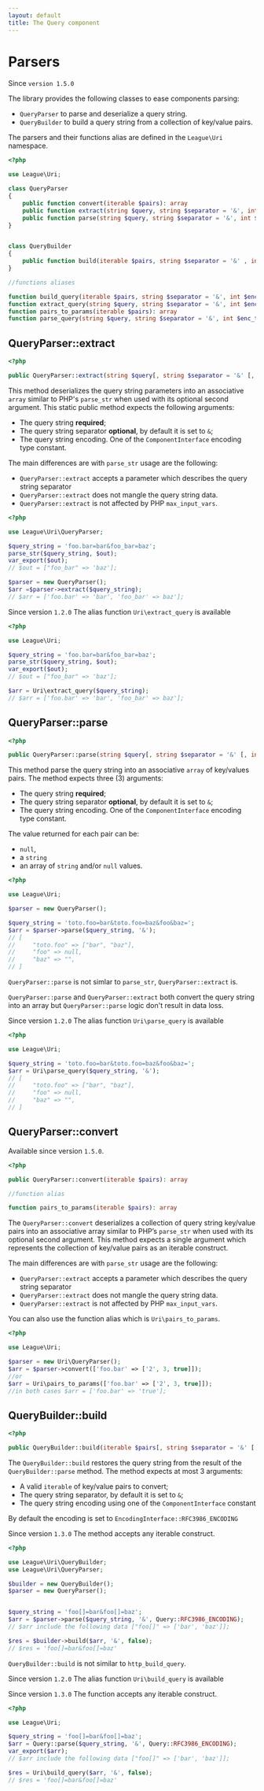 ```yaml
---
layout: default
title: The Query component
---
```


Parsers
=======

<p class="message-info">Since <code>version 1.5.0</code></p>

The library provides the following classes to ease components parsing:

- `QueryParser` to parse and deserialize a query string.
- `QueryBuilder` to build a query string from a collection of key/value pairs.

<p class="message-notice">The parsers and their functions alias are defined in the <code>League\Uri</code> namespace.</p>

~~~php
<?php

use League\Uri;

class QueryParser
{
	public function convert(iterable $pairs): array
	public function extract(string $query, string $separator = '&', int $enc_type = PHP_QUERY_RFC3986): array
	public function parse(string $query, string $separator = '&', int $enc_type = PHP_QUERY_RFC3986): array
}


class QueryBuilder
{
	public function build(iterable $pairs, string $separator = '&' , int $enc_type = PHP_QUERY_RFC3986): string
}

//functions aliases

function build_query(iterable $pairs, string $separator = '&', int $enc_type = PHP_QUERY_RFC3986): string
function extract_query(string $query, string $separator = '&', int $enc_type = PHP_QUERY_RFC3986): array
function pairs_to_params(iterable $pairs): array
function parse_query(string $query, string $separator = '&', int $enc_type = PHP_QUERY_RFC3986): array
~~~

## QueryParser::extract

~~~php
<?php

public QueryParser::extract(string $query[, string $separator = '&' [, int $enc_type = PHP_QUERY_RFC3986]]): array
~~~

This method deserializes the query string parameters into an associative `array` similar to PHP's `parse_str` when used with its optional second argument. This static public method expects the following arguments:

- The query string **required**;
- The query string separator **optional**, by default it is set to `&`;
- The query string encoding. One of the `ComponentInterface` encoding type constant.

The main differences are with `parse_str` usage are the following:

- `QueryParser::extract` accepts a parameter which describes the query string separator
- `QueryParser::extract` does not mangle the query string data.
- `QueryParser::extract` is not affected by PHP `max_input_vars`.

~~~php
<?php

use League\Uri\QueryParser;

$query_string = 'foo.bar=bar&foo_bar=baz';
parse_str($query_string, $out);
var_export($out);
// $out = ["foo_bar" => 'baz'];

$parser = new QueryParser();
$arr =$parser->extract($query_string);
// $arr = ['foo.bar' => 'bar', 'foo_bar' => baz'];
~~~

<p class="message-info">Since version <code>1.2.0</code> The alias function <code>Uri\extract_query</code> is available</p>

~~~php
<?php

use League\Uri;

$query_string = 'foo.bar=bar&foo_bar=baz';
parse_str($query_string, $out);
var_export($out);
// $out = ["foo_bar" => 'baz'];

$arr = Uri\extract_query($query_string);
// $arr = ['foo.bar' => 'bar', 'foo_bar' => baz'];
~~~


## QueryParser::parse

~~~php
<?php

public QueryParser::parse(string $query[, string $separator = '&' [, int $enc_type = PHP_QUERY_RFC3986]]): array
~~~

This method parse the query string into an associative `array` of key/values pairs. The method expects three (3) arguments:

- The query string **required**;
- The query string separator **optional**, by default it is set to `&`;
- The query string encoding. One of the `ComponentInterface` encoding type constant.

The value returned for each pair can be:

- `null`,
- a `string`
- an array of `string` and/or `null` values.

~~~php
<?php

use League\Uri;

$parser = new QueryParser();

$query_string = 'toto.foo=bar&toto.foo=baz&foo&baz=';
$arr = $parser->parse($query_string, '&');
// [
//     "toto.foo" => ["bar", "baz"],
//     "foo" => null,
//     "baz" => "",
// ]
~~~


<p class="message-warning"><code>QueryParser::parse</code> is not simlar to <code>parse_str</code>, <code>QueryParser::extract</code> is.</p>

<p class="message-warning"><code>QueryParser::parse</code> and <code>QueryParser::extract</code> both convert the query string into an array but <code>QueryParser::parse</code> logic don't result in data loss.</p>

<p class="message-info">Since version <code>1.2.0</code> The alias function <code>Uri\parse_query</code> is available</p>

~~~php
<?php

use League\Uri;

$query_string = 'toto.foo=bar&toto.foo=baz&foo&baz=';
$arr = Uri\parse_query($query_string, '&');
// [
//     "toto.foo" => ["bar", "baz"],
//     "foo" => null,
//     "baz" => "",
// ]
~~~

## QueryParser::convert

<p class="message-info">Available since version <code>1.5.0</code>.</p>


~~~php
<?php

public QueryParser::convert(iterable $pairs): array

//function alias

function pairs_to_params(iterable $pairs): array
~~~

The `QueryParser::convert` deserializes a collection of query string key/value pairs into an associative array similar to PHP’s `parse_str` when used with its optional second argument. This method expects a single argument which represents the collection of key/value pairs as an iterable construct.

The main differences are with `parse_str` usage are the following:

- `QueryParser::extract` accepts a parameter which describes the query string separator
- `QueryParser::extract` does not mangle the query string data.
- `QueryParser::extract` is not affected by PHP `max_input_vars`.

You can also use the function alias which is `Uri\pairs_to_params`.

~~~php
<?php

use League\Uri;

$parser = new Uri\QueryParser();
$arr = $parser->convert(['foo.bar' => ['2', 3, true]]);
//or
$arr = Uri\pairs_to_params(['foo.bar' => ['2', 3, true]]);
//in both cases $arr = ['foo.bar' => 'true'];
~~~


## QueryBuilder::build

~~~php
<?php

public QueryBuilder::build(iterable $pairs[, string $separator = '&' [, int $enc_type = PHP_QUERY_RFC3986]]): array
~~~

The `QueryBuilder::build` restores the query string from the result of the `QueryBuilder::parse` method. The method expects at most 3 arguments:

- A valid `iterable` of key/value pairs to convert;
- The query string separator, by default it is set to `&`;
- The query string encoding using one of the `ComponentInterface` constant

<p class="message-info">By default the encoding is set to <code>EncodingInterface::RFC3986_ENCODING</code></p>
<p class="message-info">Since version <code>1.3.0</code> The method accepts any iterable construct.</p>

~~~php
<?php

use League\Uri\QueryBuilder;
use League\Uri\QueryParser;

$builder = new QueryBuilder();
$parser = new QueryParser();


$query_string = 'foo[]=bar&foo[]=baz';
$arr = $parser->parse($query_string, '&', Query::RFC3986_ENCODING);
// $arr include the following data ["foo[]" => ['bar', 'baz']];

$res = $builder->build($arr, '&', false);
// $res = 'foo[]=bar&foo[]=baz'
~~~

<p class="message-warning"><code>QueryBuilder::build</code> is not similar to <code>http_build_query</code>.</p>
<p class="message-info">Since version <code>1.2.0</code> The alias function <code>Uri\build_query</code> is available</p>
<p class="message-info">Since version <code>1.3.0</code> The function accepts any iterable construct.</p>

~~~php
<?php

use League\Uri;

$query_string = 'foo[]=bar&foo[]=baz';
$arr = Query::parse($query_string, '&', Query::RFC3986_ENCODING);
var_export($arr);
// $arr include the following data ["foo[]" => ['bar', 'baz']];

$res = Uri\build_query($arr, '&', false);
// $res = 'foo[]=bar&foo[]=baz'
~~~